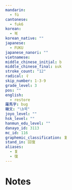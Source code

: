 ```yaml
---
mandarin:
  - fù
cantonese:
  - fuk6
korean:
  - 복
korean_native: ""
japanese:
  - FUKU
japanese_nanori: ""
vietnamese:
middle_chinese_initial: b
middle_chinese_final: ɨuk
stroke_count: "12"
radical: 彳
skip_number: 1-3-9
grade_level: 3
pos: ""
english:
  - restore
羅馬字: bug
韓文: "\b북"
joyo_level: ""
hsk_level: ""
hanmun_edu_level: ""
danayo_id: 3113
mc_id: 116
graphemic_classification: 复
stand_in: 回復
aliases:
  - 复
  - 復
---
```


# Notes
